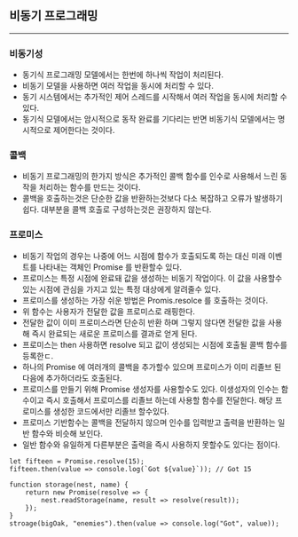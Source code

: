 
## 비동기 프로그래밍

--------------------------------

### 비동기성

* 동기식 프로그래밍 모델에서는 한번에 하나씩 작업이 처리된다.
* 비동기 모델을 사용하면 여러 작업을 동시에 처리할 수 있다.
* 동기 시스템에서는 추가적인 제어 스레드를 시작해서 여러 작업을 동시에 처리할 수 있다.
* 동기식 모델에서는 암시적으로 동작 완료를 기다리는 반면 비동기식 모델에서는 명시적으로 제어한다는 것이다.

### 콜백

* 비동기 프로그래밍의 한가지 방식은 추가적인 콜백 함수를 인수로 사용해서 느린 동작을 처리하는 함수를 만드는 것이다.
* 콜백을 호출하는것은 단순한 값을 반환하는것보다 다소 복잡하고 오류가 발생하기 쉽다. 대부분을 콜백 호출로 구성하는것은 권장하지 않는다.

### 프로미스

* 비동기 작업의 경우는 나중에 어느 시점에 함수가 호출되도록 하는 대신 미래 이벤트를 나타내는 객체인 Promise 를 반환할수 있다.
* 프로미스는 특정 시점에 완료돼 값을 생성하는 비동기 작업이다. 이 값을 사용할수 있는 시점에 관심을 가지고 있는 특정 대상에게 알려줄수 있다.
* 프로미스를 생성하는 가장 쉬운 방법은 Promis.resolce 를 호출하는 것이다.
* 위 함수는 사용자가 전달한 값을 프로미스로 래핑한다.
* 전달한 값이 이미 프로미스라면 단순히 반환 하며 그렇지 않다면 전달한 값을 사용해 즉시 완료되는 새로운 프로미스를 결과로 얻게 된다.
* 프로미스는 then 사용하면 resolve 되고 값이 생성되는 시점에 호출될 콜백 함수를 등록한ㄷ.
* 하나의 Promise 에 여러개의 콜백을 추가할수 있으며 프로미스가 이미 리졸브 된 다음에 추가하더라도 호출된다.
* 프로미스를 만들기 위해 Promise 생성자를 사용할수도 있다. 이생성자의 인수는 함수이고 즉시 호출해서 프로미스를 리졸브 하는데 사용할 함수를 전달한다. 해당 프로미스를 생성한 코드에서만 리졸브 할수있다.
* 프로미스 기반함수는 콜백을 전달하지 않으며 인수를 입력받고 출력을 반환하는 일반 함수와 비슷해 보인다.
* 일반 함수와 유일하게 다른부분은 출력을 즉시 사용하지 못할수도 있다는 점이다.
```
let fifteen = Promise.resolve(15);
fifteen.then(value => console.log(`Got ${value}`)); // Got 15

function storage(nest, name) {
    return new Promise(resolve => {
        nest.readStorage(name, result => resolve(result));
    });
}
stroage(bigOak, "enemies").then(value => console.log("Got", value));
```